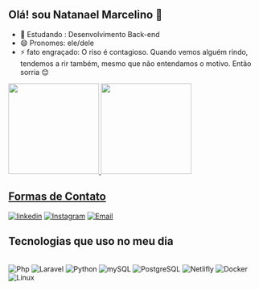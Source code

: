 
## Olá! sou Natanael Marcelino 🐘
- 🌱 Estudando : Desenvolvimento Back-end
- 😄 Pronomes: ele/dele
- ⚡ fato engraçado: O riso é contagioso. Quando vemos alguém rindo, tendemos a rir também, mesmo que não entendamos o motivo.
     Então sorria 😊

<div>
<a href="https://github.com/NatanBack77">
<img height="180em" src="https://github-readme-stats.vercel.app/api?username=NatanBack77&show_icons=true&theme=tokyonight">
<img height="180em" src="https://github-readme-stats.vercel.app/api/top-langs/?username=NatanBack77&layout=compact&show_icons=true&theme=tokyonight">
</div>

<h2>Formas de Contato</h2>
  
[![linkedin](https://img.shields.io/badge/LinkedIn-0077B5?style=for-the-badge&logo=linkedin&logoColor=white)](https://www.linkedin.com/in/natanael-marcelino-78487b291/)
[![Instagram](https://img.shields.io/badge/Instagram-E4405F?style=for-the-badge&logo=instagram&logoColor=white)]()
[![Email](https://img.shields.io/badge/Gmail-D14836?style=for-the-badge&logo=gmail&logoColor=white)](natan.devback@gmail.com)

<h2>Tecnologias que uso no meu dia </h2>
<div style="display: inline_block"><br/>
<image aligh="center" alt="Php" src="https://img.shields.io/badge/PHP-777BB4?style=for-the-badge&logo=php&logoColor=white"/>
 <image aligh="center" alt="Laravel" src="https://img.shields.io/badge/Laravel-FF2D20?style=for-the-badge&logo=laravel&logoColor=white"/>
<image aligh="center" alt="Python" src="https://img.shields.io/badge/Python-14354C?style=for-the-badge&logo=python&logoColor=white"/>
<image aligh="center" alt="mySQL" src="https://img.shields.io/badge/MySQL-00000F?style=for-the-badge&logo=mysql&logoColor=white"/>
<image aligh="center" alt="PostgreSQL" src="https://img.shields.io/badge/PostgreSQL-316192?style=for-the-badge&logo=postgresql&logoColor=white"/>
<image aligh="center" alt="Netlifly" src="https://img.shields.io/badge/Netlify-00C7B7?style=for-the-badge&logo=netlify&logoColor=white"/>
<image aligh="center" alt="Docker" src="https://img.shields.io/badge/docker-%230db7ed.svg?style=for-the-badge&logo=docker&logoColor=white"/>
<image aligh="center" alt="Linux" src="https://img.shields.io/badge/Linux-FCC624?style=for-the-badge&logo=linux&logoColor=black"/>


</div>

